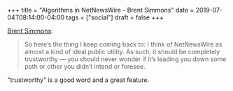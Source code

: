 +++
title = "Algorithms in NetNewsWire - Brent Simmons"
date = 2019-07-04T08:14:00-04:00
tags = ["social"]
draft = false
+++

[Brent Simmons](https://inessential.com/2019/07/03/no%5Falgorithms%5Ffollow%5Fup):

> So here’s the thing I keep coming back to: I think of NetNewsWire as almost a kind of ideal public utility. As such, it should be completely trustworthy — you should never wonder if it’s leading you down some path or other you didn’t intend or foresee.

"trustworthy" is a good word and a great feature.
